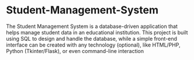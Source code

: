 # Student-Management-System
The Student Management System is a database-driven application that helps manage student data in an educational institution. This project is built using SQL to design and handle the database, while a simple front-end interface can be created with any technology (optional), like HTML/PHP, Python (Tkinter/Flask), or even command-line interaction
